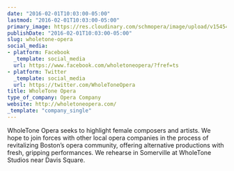 ```yaml
---
date: "2016-02-01T10:03:00-05:00"
lastmod: "2016-02-01T10:03:00-05:00"
primary_image: https://res.cloudinary.com/schmopera/image/upload/v1545409169/media/webhook-uploads/1454339026683/Zombie.jpg.jpg
publishDate: "2016-02-01T10:03:00-05:00"
slug: wholetone-opera
social_media:
- platform: Facebook
  _template: social_media
  url: https://www.facebook.com/wholetoneopera/?fref=ts
- platform: Twitter
  _template: social_media
  url: https://twitter.com/WholeToneOpera
title: WholeTone Opera
type_of_company: Opera Company
website: http://wholetoneopera.com/
_template: "company_single"
---
```


WholeTone Opera seeks to highlight female composers and artists. We hope to join forces with other local opera companies in the process of revitalizing Boston’s opera community, offering alternative productions with fresh, gripping performances. We rehearse in Somerville at WholeTone Studios near Davis Square.
